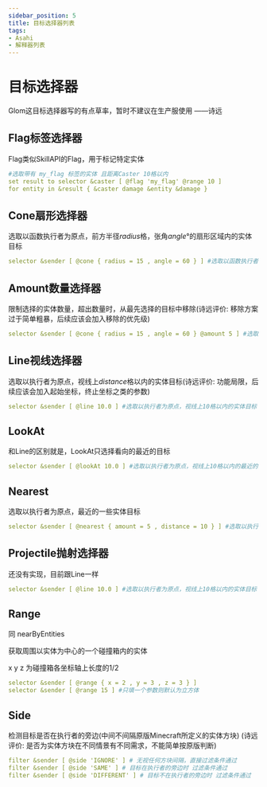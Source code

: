 ```yaml
---
sidebar_position: 5
title: 目标选择器列表
tags:
- Asahi
- 解释器列表
---
```


# 目标选择器
Glom这目标选择器写的有点草率，暂时不建议在生产服使用 ——诗远
## Flag标签选择器
Flag类似SkillAPI的Flag，用于标记特定实体
```yaml
#选取带有 my_flag 标签的实体 且距离Caster 10格以内
set result to selector &caster [ @flag 'my_flag' @range 10 ]
for entity in &result { &caster damage &entity &damage }
```

## Cone扇形选择器
选取以函数执行者为原点，前方半径*radius*格，张角*angle*°的扇形区域内的实体目标
```yaml
selector &sender [ @cone { radius = 15 , angle = 60 } ] #选取以函数执行者为原点，前方半径15格，张角60°的扇形区域内的实体目标
```

## Amount数量选择器
限制选择的实体数量，超出数量时，从最先选择的目标中移除(诗远评价: 移除方案过于简单粗暴，后续应该会加入移除的优先级)
```yaml
selector &sender [ @cone { radius = 15 , angle = 60 } @amount 5 ] #选取以函数执行者为原点，前方半径15格，张角60°的扇形区域内的实体目标，最多选取5个
```

## Line视线选择器
选取以执行者为原点，视线上*distance*格以内的实体目标(诗远评价: 功能局限，后续应该会加入起始坐标，终止坐标之类的参数)
```yaml
selector &sender [ @line 10.0 ] #选取以执行者为原点，视线上10格以内的实体目标
```

## LookAt
和Line的区别就是，LookAt只选择看向的最近的目标
```yaml
selector &sender [ @lookAt 10.0 ] #选取以执行者为原点，视线上10格以内的最近的实体目标
```
 
## Nearest
选取以执行者为原点，最近的一些实体目标
```yaml
selector &sender [ @nearest { amount = 5 , distance = 10 } ] #选取以执行者为原点，周围10格以内的最近的5个实体目标
```

## Projectile抛射选择器
还没有实现，目前跟Line一样
```yaml
selector &sender [ @line 10.0 ] #选取以执行者为原点，视线上10格以内的实体目标
```

## Range
同 nearByEntities

获取周围以实体为中心的一个碰撞箱内的实体

x y z 为碰撞箱各坐标轴上长度的1/2
```yaml
selector &sender [ @range { x = 2 , y = 3 , z = 3 } ]
selector &sender [ @range 15 ] #只填一个参数则默认为立方体
```

## Side
检测目标是否在执行者的旁边(中间不间隔原版Minecraft所定义的实体方块) (诗远评价: 是否为实体方块在不同情景有不同需求，不能简单按原版判断)

```yaml
filter &sender [ @side 'IGNORE' ] # 无视任何方块间隔，直接过滤条件通过
filter &sender [ @side 'SAME' ] # 目标在执行者的旁边时 过滤条件通过
filter &sender [ @side 'DIFFERENT' ] # 目标不在执行者的旁边时 过滤条件通过
```